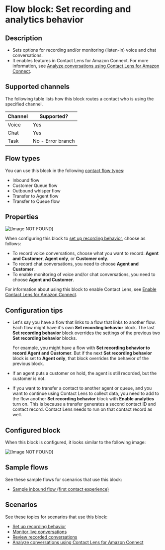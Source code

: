 # Flow block: Set recording and analytics behavior<a name="set-recording-behavior"></a>

## Description<a name="set-recording-behavior-description"></a>
+ Sets options for recording and/or monitoring \(listen\-in\) voice and chat conversations\.
+ It enables features in Contact Lens for Amazon Connect\. For more information, see [Analyze conversations using Contact Lens for Amazon Connect](analyze-conversations.md)\.

## Supported channels<a name="set-recording-channels"></a>

The following table lists how this block routes a contact who is using the specified channel\. 


| Channel | Supported? | 
| --- | --- | 
| Voice | Yes | 
| Chat | Yes | 
| Task | No \- Error branch | 

## Flow types<a name="set-recording-behavior-types"></a>

You can use this block in the following [contact flow types](create-contact-flow.md#contact-flow-types):
+ Inbound flow
+ Customer Queue flow
+ Outbound whisper flow
+ Transfer to Agent flow
+ Transfer to Queue flow

## Properties<a name="set-recording-behavior-properties"></a>

![\[Image NOT FOUND\]](http://docs.aws.amazon.com/connect/latest/adminguide/images/set-recording-and-analytics-behavior.png)

When configuring this block to [set up recording behavior](set-up-recordings.md), choose as follows:
+ To record voice conversations, choose what you want to record: **Agent and Customer**, **Agent only**, or **Customer only**\.
+ To record chat conversations, you need to choose **Agent and Customer**\.
+ To enable monitoring of voice and/or chat conversations, you need to choose **Agent and Customer**\.

For information about using this block to enable Contact Lens, see [Enable Contact Lens for Amazon Connect](enable-analytics.md)\.

## Configuration tips<a name="set-recording-behavior-tips"></a>
+ Let's say you have a flow that links to a flow that links to another flow\. Each flow might have it's own **Set recording behavior** block\. The last **Set recording behavior** block overrides the settings of the previous two **Set recording behavior** blocks\. 

  For example, you might have a flow with **Set recording behavior to record Agent and Customer**\. But if the next **Set recording behavior** block is set to **Agent only**, that block overrides the behavior of the previous block\. 
+ If an agent puts a customer on hold, the agent is still recorded, but the customer is not\.
+ If you want to transfer a contact to another agent or queue, and you want to continue using Contact Lens to collect data, you need to add to the flow another **Set recording behavior** block with **Enable analytics** turn on\. This is because a transfer generates a second contact ID and contact record\. Contact Lens needs to run on that contact record as well\.

## Configured block<a name="set-recording-behavior-configured"></a>

When this block is configured, it looks similar to the following image:

![\[Image NOT FOUND\]](http://docs.aws.amazon.com/connect/latest/adminguide/images/set-recording-and-analytics-behavior-configured.png)

## Sample flows<a name="set-recording-behavior-samples"></a>

See these sample flows for scenarios that use this block:
+ [Sample inbound flow \(first contact experience\)](sample-inbound-flow.md)

## Scenarios<a name="set-recording-behavior-scenarios"></a>

See these topics for scenarios that use this block:
+ [Set up recording behavior](set-up-recordings.md)
+ [Monitor live conversations](monitor-conversations.md)
+ [Review recorded conversations](review-recorded-conversations.md)
+ [Analyze conversations using Contact Lens for Amazon Connect](analyze-conversations.md)